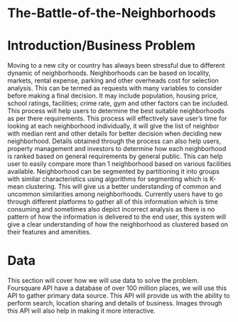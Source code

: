 # The-Battle-of-the-Neighborhoods

# Introduction/Business Problem

Moving to a new city or country has always been stressful due to different dynamic of neighborhoods. Neighborhoods can be based on locality, markets, rental expense, parking and other overheads cost for selection analysis. This can be termed as requests with many variables to consider before making a final decision. It may include population, housing price, school ratings, facilities; crime rate, gym and other factors can be included. This process will help users to determine the best suitable neighborhoods as per there requirements. This process will effectively save user’s time for looking at each neighborhood individually, it will give the list of neighbor with median rent and other details for better decision when deciding new neighborhood. 
Details obtained through the process can also help users, property management and investors to determine how each neighborhood is ranked based on general requirements by general public. This can help user to easily compare more than 1 neighborhood based on various facilities available. Neighborhood can be segmented by partitioning it into groups with similar characteristics using algorithms for segmenting which is K-mean clustering. This will give us a better understanding of common and uncommon similarities among neighborhoods.
Currently users have to go through different platforms to gather all of this information which is time consuming and sometimes also depict incorrect analysis as there is no pattern of how the information is delivered to the end user, this system will give a clear understanding of how the neighborhood as clustered based on their features and amenities.     
 
# Data

This section will cover how we will use data to solve the problem. 
Foursquare API have a database of over 100 million places, we will use this API to gather primary data source. This API will provide us with the ability to perform search, location sharing and details of business. Images through this API will also help in making it more interactive. 
